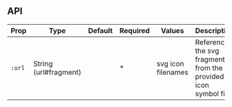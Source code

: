 ## API

| Prop | Type | Default | Required | Values | Description |
| --- | --- | --- | --- | --- | --- |
| `:url` | String (url#fragment) |  | * | svg icon filenames | References the svg fragment from the provided icon symbol file |
